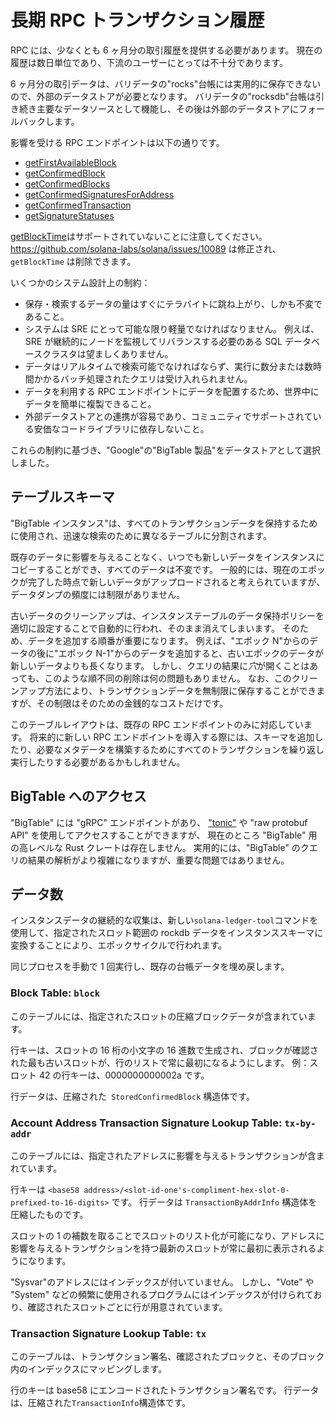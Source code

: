 # 長期 RPC トランザクション履歴

RPC には、少なくとも 6 ヶ月分の取引履歴を提供する必要があります。 現在の履歴は数日単位であり、下流のユーザーにとっては不十分であります。

6 ヶ月分の取引データは、バリデータの"rocks"台帳には実用的に保存できないので、外部のデータストアが必要となります。 バリデータの"rocksdb"台帳は引き続き主要なデータソースとして機能し、その後は外部のデータストアにフォールバックします。

影響を受ける RPC エンドポイントは以下の通りです。

- [getFirstAvailableBlock](developing/clients/jsonrpc-api.md#getfirstavailableblock)
- [getConfirmedBlock](developing/clients/jsonrpc-api.md#getconfirmedblock)
- [getConfirmedBlocks](developing/clients/jsonrpc-api.md#getconfirmedblocks)
- [getConfirmedSignaturesForAddress](developing/clients/jsonrpc-api.md#getconfirmedsignaturesforaddress)
- [getConfirmedTransaction](developing/clients/jsonrpc-api.md#getconfirmedtransaction)
- [getSignatureStatuses](developing/clients/jsonrpc-api.md#getsignaturestatuses)

[getBlockTime](developing/clients/jsonrpc-api.md#getblocktime)はサポートされていないことに注意してください。https://github.com/solana-labs/solana/issues/10089 は修正され、 `getBlockTime` は削除できます。

いくつかのシステム設計上の制約：

- 保存・検索するデータの量はすぐにテラバイトに跳ね上がり、しかも不変であること。
- システムは SRE にとって可能な限り軽量でなければなりません。 例えば、SRE が継続的にノードを監視してリバランスする必要のある SQL データベースクラスタは望ましくありません。
- データはリアルタイムで検索可能でなければならず、実行に数分または数時間かかるバッチ処理されたクエリは受け入れられません。
- データを利用する RPC エンドポイントにデータを配置するため、世界中にデータを簡単に複製できること。
- 外部データストアとの連携が容易であり、コミュニティでサポートされている安価なコードライブラリに依存しないこと。

これらの制約に基づき、"Google"の"BigTable 製品"をデータストアとして選択しました。

## テーブルスキーマ

"BigTable インスタンス"は、すべてのトランザクションデータを保持するために使用され、迅速な検索のために異なるテーブルに分割されます。

既存のデータに影響を与えることなく、いつでも新しいデータをインスタンスにコピーすることができ、すべてのデータは不変です。 一般的には、現在のエポックが完了した時点で新しいデータがアップロードされると考えられていますが、データダンプの頻度には制限がありません。

古いデータのクリーンアップは、インスタンステーブルのデータ保持ポリシーを適切に設定することで自動的に行われ、そのまま消えてしまいます。 そのため、データを追加する順番が重要になります。 例えば、"エポック N"からのデータの後に"エポック N-1"からのデータを追加すると、古いエポックのデータが新しいデータよりも長くなります。 しかし、クエリの結果に*穴*が開くことはあっても、このような順不同の削除は何の問題もありません。 なお、このクリーンアップ方法により、トランザクションデータを無制限に保存することができますが、その制限はそのための金銭的なコストだけです。

このテーブルレイアウトは、既存の RPC エンドポイントのみに対応しています。 将来的に新しい RPC エンドポイントを導入する際には、スキーマを追加したり、必要なメタデータを構築するためにすべてのトランザクションを繰り返し実行したりする必要があるかもしれません。

## BigTable へのアクセス

"BigTable" には "gRPC" エンドポイントがあり、 ["tonic"](https://crates.io/crates/crate) や "raw protobuf API" を使用してアクセスすることができますが、 現在のところ "BigTable" 用の高レベルな Rust クレートは存在しません。 実用的には、"BigTable" のクエリの結果の解析がより複雑になりますが、重要な問題ではありません。

## データ数

インスタンスデータの継続的な収集は、新しい`solana-ledger-tool`コマンドを使用して、指定されたスロット範囲の rockdb データをインスタンススキーマに変換することにより、エポックサイクルで行われます。

同じプロセスを手動で 1 回実行し、既存の台帳データを埋め戻します。

### Block Table: `block`

このテーブルには、指定されたスロットの圧縮ブロックデータが含まれています。

行キーは、スロットの 16 桁の小文字の 16 進数で生成され、ブロックが確認された最も古いスロットが、行のリストで常に最初になるようにします。 例：スロット 42 の行キーは、0000000000002a です。

行データは、圧縮された` StoredConfirmedBlock` 構造体です。

### Account Address Transaction Signature Lookup Table: `tx-by-addr`

このテーブルには、指定されたアドレスに影響を与えるトランザクションが含まれています。

行キーは `<base58 address>/<slot-id-one's-compliment-hex-slot-0-prefixed-to-16-digits>` です。 行データは `TransactionByAddrInfo` 構造体を圧縮したものです。

スロットの 1 の補数を取ることでスロットのリスト化が可能になり、アドレスに影響を与えるトランザクションを持つ最新のスロットが常に最初に表示されるようになります。

"Sysvar"のアドレスにはインデックスが付いていません。 しかし、"Vote" や "System" などの頻繁に使用されるプログラムにはインデックスが付けられており、確認されたスロットごとに行が用意されています。

### Transaction Signature Lookup Table: `tx`

このテーブルは、トランザクション署名、確認されたブロックと、そのブロック内のインデックスにマッピングします。

行のキーは base58 にエンコードされたトランザクション署名です。 行データは、圧縮された`TransactionInfo`構造体です。
